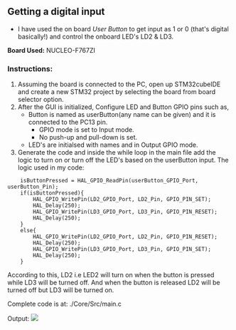 ## Getting a digital input
 - I have used the on board *User Button* to get input as 1 or 0 (that's digital basically!) and control the onboard LED's LD2 & LD3.

 **Board Used:** NUCLEO-F767ZI

### Instructions:
1. Assuming the board is connected to the PC, open up STM32cubeIDE and create a new STM32 project by selecting the board from board selector option.
2. After the GUI is initialized, Configure LED and Button GPIO pins such as,
    - Button is named as userButton(any name can be given) and it is connected to the PC13 pin.
        - GPIO mode is set to Input mode.
        - No push-up and pull-down is set.
    - LED's are initialsed with names and in Output GPIO mode.
3. Generate the code and inside the while loop in the main file add the logic to turn on or turn off the LED's based on the userButton input.
The logic used in my code:
```
    isButtonPressed = HAL_GPIO_ReadPin(userButton_GPIO_Port, userButton_Pin);
	if(isButtonPressed){
		HAL_GPIO_WritePin(LD2_GPIO_Port, LD2_Pin, GPIO_PIN_SET);
		HAL_Delay(250);
		HAL_GPIO_WritePin(LD3_GPIO_Port, LD3_Pin, GPIO_PIN_RESET);
		HAL_Delay(250);
	}
	else{
		HAL_GPIO_WritePin(LD2_GPIO_Port, LD2_Pin, GPIO_PIN_RESET);
		HAL_Delay(250);
		HAL_GPIO_WritePin(LD3_GPIO_Port, LD3_Pin, GPIO_PIN_SET);
		HAL_Delay(250);
	}
```
According to this,
LD2 i.e LED2 will turn on when the button is pressed while LD3 will be turned off. And when the button is released LD2 will be turned off but LD3 will be turned on.

Complete code is at: ./Core/Src/main.c

Output:
<img src="../Assets/digitalinput.mp4">

